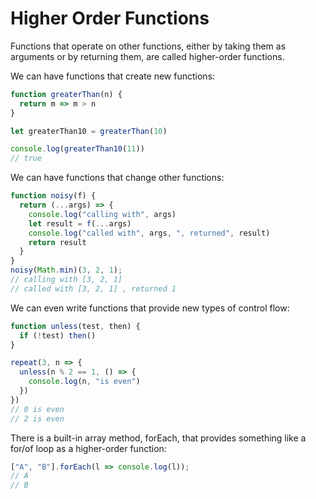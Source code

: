 # Higher Order Functions

Functions that operate on other functions, either by taking them as arguments or by returning them, are called higher-order functions.

We can have functions that create new functions:

```js
function greaterThan(n) {
  return m => m > n
}

let greaterThan10 = greaterThan(10)

console.log(greaterThan10(11))
// true
```

We can have functions that change other functions:

```js
function noisy(f) {
  return (...args) => {
    console.log("calling with", args)
    let result = f(...args)
    console.log("called with", args, ", returned", result)
    return result
  }
}
noisy(Math.min)(3, 2, 1);
// calling with [3, 2, 1]
// called with [3, 2, 1] , returned 1
```

We can even write functions that provide new types of control flow:

```js
function unless(test, then) {
  if (!test) then()
}

repeat(3, n => {
  unless(n % 2 == 1, () => {
    console.log(n, "is even")
  })
})
// 0 is even
// 2 is even
```

There is a built-in array method, forEach, that provides something like a for/of loop as a higher-order function:

```js
["A", "B"].forEach(l => console.log(l));
// A
// B
```
